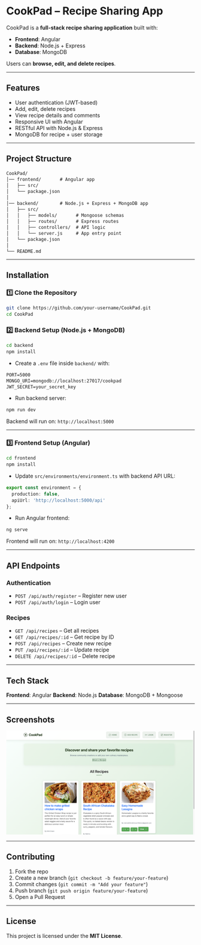 
# CookPad – Recipe Sharing App

CookPad is a **full-stack recipe sharing application** built with:

* **Frontend**: Angular
* **Backend**: Node.js + Express
* **Database**: MongoDB

Users can **browse, edit, and delete recipes**.

---

## Features

* User authentication (JWT-based)
* Add, edit, delete recipes
* View recipe details and comments
* Responsive UI with Angular
* RESTful API with Node.js & Express
* MongoDB for recipe + user storage

---

## Project Structure

```
CookPad/
│── frontend/       # Angular app
│   ├── src/        
│   └── package.json
│
│── backend/        # Node.js + Express + MongoDB app
│   ├── src/
│   │   ├── models/       # Mongoose schemas
│   │   ├── routes/       # Express routes
│   │   ├── controllers/  # API logic
│   │   └── server.js     # App entry point
│   └── package.json
│
└── README.md
```

---

## Installation

### 1️⃣ Clone the Repository

```bash
git clone https://github.com/your-username/CookPad.git
cd CookPad
```

### 2️⃣ Backend Setup (Node.js + MongoDB)

```bash
cd backend
npm install
```

* Create a `.env` file inside `backend/` with:

```
PORT=5000
MONGO_URI=mongodb://localhost:27017/cookpad
JWT_SECRET=your_secret_key
```

* Run backend server:

```bash
npm run dev
```

Backend will run on: `http://localhost:5000`

---

### 3️⃣ Frontend Setup (Angular)

```bash
cd frontend
npm install
```

* Update `src/environments/environment.ts` with backend API URL:

```ts
export const environment = {
  production: false,
  apiUrl: 'http://localhost:5000/api'
};
```

* Run Angular frontend:

```bash
ng serve
```

Frontend will run on: `http://localhost:4200`

---

## API Endpoints

### Authentication

* `POST /api/auth/register` – Register new user
* `POST /api/auth/login` – Login user

### Recipes

* `GET /api/recipes` – Get all recipes
* `GET /api/recipes/:id` – Get recipe by ID
* `POST /api/recipes` – Create new recipe
* `PUT /api/recipes/:id` – Update recipe
* `DELETE /api/recipes/:id` – Delete recipe

---

## Tech Stack

**Frontend**: Angular
**Backend**: Node.js
**Database**: MongoDB + Mongoose

---

## Screenshots
![Home Page](./screenshots/home.png)

---

## Contributing

1. Fork the repo
2. Create a new branch (`git checkout -b feature/your-feature`)
3. Commit changes (`git commit -m "Add your feature"`)
4. Push branch (`git push origin feature/your-feature`)
5. Open a Pull Request

---

## License

This project is licensed under the **MIT License**.

